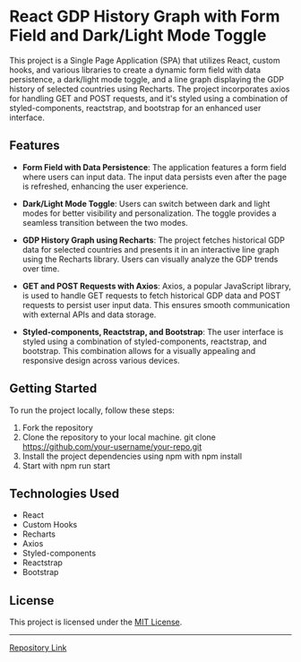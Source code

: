 # React GDP History Graph with Form Field and Dark/Light Mode Toggle

This project is a Single Page Application (SPA) that utilizes React, custom hooks, and various libraries to create a dynamic form field with data persistence, a dark/light mode toggle, and a line graph displaying the GDP history of selected countries using Recharts. The project incorporates axios for handling GET and POST requests, and it's styled using a combination of styled-components, reactstrap, and bootstrap for an enhanced user interface.

## Features

- **Form Field with Data Persistence**: The application features a form field where users can input data. The input data persists even after the page is refreshed, enhancing the user experience.

- **Dark/Light Mode Toggle**: Users can switch between dark and light modes for better visibility and personalization. The toggle provides a seamless transition between the two modes.

- **GDP History Graph using Recharts**: The project fetches historical GDP data for selected countries and presents it in an interactive line graph using the Recharts library. Users can visually analyze the GDP trends over time.

- **GET and POST Requests with Axios**: Axios, a popular JavaScript library, is used to handle GET requests to fetch historical GDP data and POST requests to persist user input data. This ensures smooth communication with external APIs and data storage.

- **Styled-components, Reactstrap, and Bootstrap**: The user interface is styled using a combination of styled-components, reactstrap, and bootstrap. This combination allows for a visually appealing and responsive design across various devices.

## Getting Started

To run the project locally, follow these steps:

1.  Fork the repository
2.  Clone the repository to your local machine.
git clone https://github.com/your-username/your-repo.git
3.  Install the project dependencies using npm with npm install
4.  Start with npm run start

## Technologies Used

- React
- Custom Hooks
- Recharts
- Axios
- Styled-components
- Reactstrap
- Bootstrap

## License

This project is licensed under the [MIT License](LICENSE).

---

[Repository Link](https://github.com/JL1172/GlobalBankGDP)
